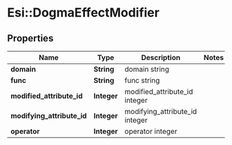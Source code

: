 # Esi::DogmaEffectModifier

## Properties
Name | Type | Description | Notes
------------ | ------------- | ------------- | -------------
**domain** | **String** | domain string | 
**func** | **String** | func string | 
**modified_attribute_id** | **Integer** | modified_attribute_id integer | 
**modifying_attribute_id** | **Integer** | modifying_attribute_id integer | 
**operator** | **Integer** | operator integer | 


